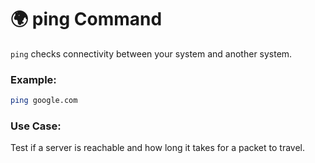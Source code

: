 # 🌍 ping Command

`ping` checks connectivity between your system and another system.

### Example:
```bash
ping google.com
```

### Use Case:
Test if a server is reachable and how long it takes for a packet to travel.